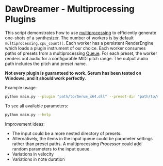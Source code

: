 # DawDreamer - Multiprocessing Plugins

This script demonstrates how to use [multiprocessing](https://docs.python.org/3/library/multiprocessing.html) to efficiently generate one-shots of a synthesizer. The number of workers is by default `multiprocessing.cpu_count()`. Each worker has a persistent RenderEngine which loads a plugin instrument of our choice. Each worker consumes paths of presets from a multiprocessing [Queue](https://docs.python.org/3/library/multiprocessing.html#pipes-and-queues). For each preset, the worker renders out audio for a configurable MIDI pitch range. The output audio path includes the pitch and preset name.

**Not every plugin is guaranteed to work. Serum has been tested on Windows, and it should work perfectly.**

Example usage:

```bash
python main.py --plugin "path/to/Serum_x64.dll" --preset-dir "path/to/serum_fxp_files"
```

To see all available parameters:
```bash
python main.py --help
```

Improvement ideas:
* The input could be a more nested directory of presets.
* Alternatively, the items in the input queue could be parameter settings rather than preset paths. A multiprocessing *Processor* could add random parameters to the input queue.
* Variations in velocity
* Variations in note duration
